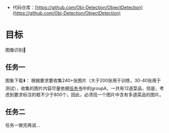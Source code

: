 - 代码仓库：[https://github.com/Obj-Detection/ObjectDetection](https://github.com/Obj-Detection/ObjectDetection)

# 目标
图像识别👀

## 任务一
图象下载⬇️：
根据要求要收集240+张图片（⼤于200张⽤于训练，30-40张用于测试），收集的图片内容尽量依据[任务书](https://github.com/Obj-Detection/ObjectDetection/blob/main/%E5%AE%9E%E4%B9%A0%E4%BB%BB%E5%8A%A1%E5%AE%89%E6%8E%92.pdf)中的groupA，一共有12道菜品，但是，考虑到要求标注的框不少于800个，因此，必须找一个图片中含有多道菜品的图片。

## 任务二
任务一做完再说...





